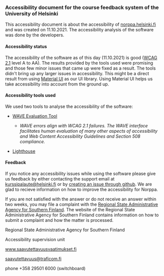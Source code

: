 ### Accessibility document for the course feedback system of the University of Helsinki

This accessibility document is about the accessibility of [norppa.helsinki.fi](norppa.helsinki.fi) and was created on 11.10.2021. The accessibility analysis of the software was done by the developers.

#### Accessibility status

The accessibility of the software as of this day (11.10.2021) is good ([WCAG 2.1](https://www.saavutettavuusvaatimukset.fi/digipalvelulain-vaatimukset/wcag-2-1/) level A to AA). The results provided by the tools used were promising and those few minor issues that came up were fixed as a result. The tools didn't bring up any larger issues in accessibility. This might be a direct result from using [Material UI](https://mui.com/) as our UI library. Using Material UI helps us take accessibility into account from the ground up.

#### Accessibility tools used

We used two tools to analyse the accessibility of the software:

- [WAVE Evaluation Tool](https://chrome.google.com/webstore/detail/wave-evaluation-tool/jbbplnpkjmmeebjpijfedlgcdilocofh)

  - _WAVE errors align with WCAG 2.1 failures. The WAVE interface facilitates human evaluation of many other aspects of accessibility and Web Content Accessibility Guidelines and Section 508 compliance._

- [Lighthouse](https://developers.google.com/web/tools/lighthouse)

#### Feedback

If you notice any accessibility issues while using the software please give us feedback by either contacting the support email at [kurssipalaute@helsinki.fi](mailto:kurssipalaute@helsinki.fi) or by [creating an issue through github](https://github.com/UniversityOfHelsinkiCS/palaute/issues/new). We are glad to recieve information on how to improve the accessibility for Norppa.

If you are not satisfied with the answer or do not receive an answer within two weeks, you may file a complaint with the [Regional State Administrative Agency for Southern Finland](https://www.saavutettavuusvaatimukset.fi/kayttajan-oikeudet/). The website of the Regional State Administrative Agency for Southern Finland contains information on how to submit a complaint and how the matter is processed.

Regional State Administrative Agency for Southern Finland

Accessibility supervision unit

www.saavutettavuusvaatimukset.fi

saavutettavuus@traficom.fi

phone +358 29501 6000 (switchboard)
